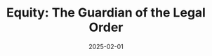 ---
title: "Equity: The Guardian of the Legal Order"
collection: publications
category: worksinprogress
permalink: /publication/2025-02-01-equity-the
excerpt: 'This work is about: XXX XXXXXX XXXXXXXX XXXXXXXXX XXX XXXXXXX XXXX XXXXXXX XXXXXX XXXXXX XXXXX XXXXXXXXX XXXX XXXXXX XXXXX.'
date: 2025-02-01
---